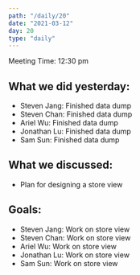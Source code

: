 ```yaml
---
path: "/daily/20"
date: "2021-03-12"
day: 20
type: "daily"
---
```


<!-- Output copied to clipboard! -->


Meeting Time: 12:30 pm


## What we did yesterday:



*   Steven Jang: Finished data dump
*   Steven Chan: Finished data dump
*   Ariel Wu: Finished data dump
*   Jonathan Lu: Finished data dump
*   Sam Sun: Finished data dump


## What we discussed:



*   Plan for designing a store view


## Goals:



*   Steven Jang: Work on store view
*   Steven Chan: Work on store view
*   Ariel Wu: Work on store view
*   Jonathan Lu: Work on store view
*   Sam Sun: Work on store view